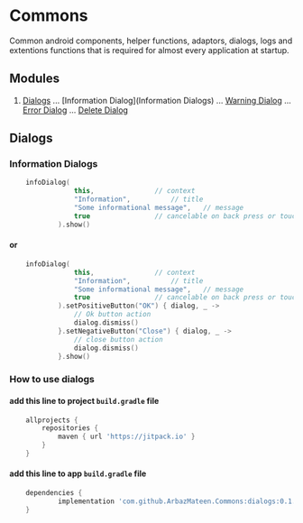 # Commons
Common android components, helper functions, adaptors, dialogs, logs and extentions functions that is required for almost every application at startup.

## Modules
1. [Dialogs](#Dialogs)
... [Information Dialog](Information Dialogs)
... [Warning Dialog](#)
... [Error Dialog](#)
... [Delete Dialog](#)

## Dialogs
### Information Dialogs
```kotlin
	infoDialog(
                this,   			// context
                "Information",  		// title
                "Some informational message",   // message
                true    			// cancelable on back press or touch anywhere on the screen
            ).show()
```
#### or
```kotlin
	infoDialog(
                this,   			// context
                "Information",  		// title
                "Some informational message",   // message
                true    			// cancelable on back press or touch anywhere on the screen
            ).setPositiveButton("OK") { dialog, _ ->
                // Ok button action
                dialog.dismiss()
            }.setNegativeButton("Close") { dialog, _ ->
                // close button action
                dialog.dismiss()
            }.show()
```

### How to use dialogs
#### add this line to project `build.gradle` file
```gradle
	allprojects {
		repositories {
			maven { url 'https://jitpack.io' }
		}
	}
```
#### add this line to app `build.gradle` file
```gradle
	dependencies {
	        implementation 'com.github.ArbazMateen.Commons:dialogs:0.1.1'
	}
```
